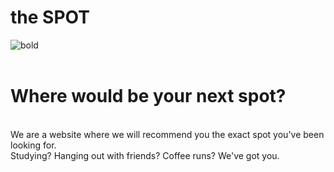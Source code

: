 # the SPOT
![bold](https://github.com/user-attachments/assets/a3a1508b-4060-4398-bedc-78b07f78e7fd)
<br><br>
<strong><h1>Where would be your next spot?</h1></strong>
<br>
We are a website where we will recommend you the exact spot you've been looking for. 
<br>
Studying? Hanging out with friends? Coffee runs? We've got you.
